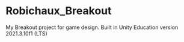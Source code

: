 # Robichaux_Breakout
My Breakout project for game design.
Built in Unity Education version 2021.3.10f1 (LTS)
